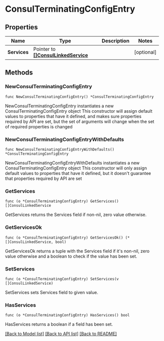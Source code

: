 # ConsulTerminatingConfigEntry

## Properties

Name | Type | Description | Notes
------------ | ------------- | ------------- | -------------
**Services** | Pointer to [**[]ConsulLinkedService**](ConsulLinkedService.md) |  | [optional] 

## Methods

### NewConsulTerminatingConfigEntry

`func NewConsulTerminatingConfigEntry() *ConsulTerminatingConfigEntry`

NewConsulTerminatingConfigEntry instantiates a new ConsulTerminatingConfigEntry object
This constructor will assign default values to properties that have it defined,
and makes sure properties required by API are set, but the set of arguments
will change when the set of required properties is changed

### NewConsulTerminatingConfigEntryWithDefaults

`func NewConsulTerminatingConfigEntryWithDefaults() *ConsulTerminatingConfigEntry`

NewConsulTerminatingConfigEntryWithDefaults instantiates a new ConsulTerminatingConfigEntry object
This constructor will only assign default values to properties that have it defined,
but it doesn't guarantee that properties required by API are set

### GetServices

`func (o *ConsulTerminatingConfigEntry) GetServices() []ConsulLinkedService`

GetServices returns the Services field if non-nil, zero value otherwise.

### GetServicesOk

`func (o *ConsulTerminatingConfigEntry) GetServicesOk() (*[]ConsulLinkedService, bool)`

GetServicesOk returns a tuple with the Services field if it's non-nil, zero value otherwise
and a boolean to check if the value has been set.

### SetServices

`func (o *ConsulTerminatingConfigEntry) SetServices(v []ConsulLinkedService)`

SetServices sets Services field to given value.

### HasServices

`func (o *ConsulTerminatingConfigEntry) HasServices() bool`

HasServices returns a boolean if a field has been set.


[[Back to Model list]](../README.md#documentation-for-models) [[Back to API list]](../README.md#documentation-for-api-endpoints) [[Back to README]](../README.md)


